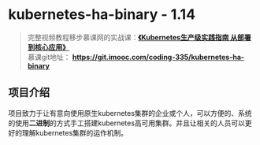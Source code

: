 # kubernetes-ha-binary - 1.14
> 完整视频教程移步慕课网的实战课：**[《Kubernetes生产级实践指南 从部署到核心应用》][1]**   
> 慕课git地址： **https://git.imooc.com/coding-335/kubernetes-ha-binary**

## 项目介绍
项目致力于让有意向使用原生kubernetes集群的企业或个人，可以方便的、系统的使用**二进制**的方式手工搭建kubernetes高可用集群。并且让相关的人员可以更好的理解kubernetes集群的运作机制。

[1]:https://coding.imooc.com/class/335.html